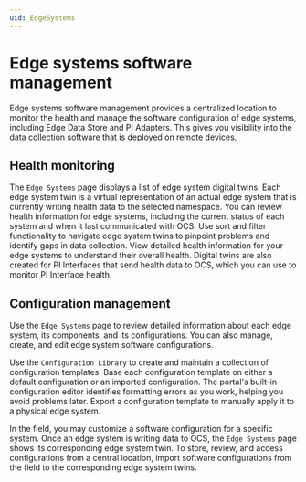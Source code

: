 ```yaml
---
uid: EdgeSystems
---
```


# Edge systems software management

Edge systems software management provides a centralized location to monitor the health and manage the software configuration of edge systems, including Edge Data Store and PI Adapters. This gives you visibility into the data collection software that is deployed on remote devices.

## Health monitoring

The `Edge Systems` page displays a list of edge system digital twins. Each edge system twin is a virtual representation of an actual edge system that is currently writing health data to the selected namespace. You can review health information for edge systems, including the current status of each system and when it last communicated with OCS. Use sort and filter functionality to navigate edge system twins to pinpoint problems and identify gaps in data collection. View detailed health information for your edge systems to understand their overall health. Digital twins are also created for PI Interfaces that send health data to OCS, which you can use to monitor PI Interface health. 

## Configuration management

Use the `Edge Systems` page to review detailed information about each edge system, its components, and its configurations. You can also manage, create, and edit edge system software configurations.

Use the `Configuration Library` to create and maintain a collection of configuration templates. Base each configuration template on either a default configuration or an imported configuration. The portal's built-in configuration editor identifies formatting errors as you work, helping you avoid problems later. Export a configuration template to manually apply it to a physical edge system.

In the field, you may customize a software configuration for a specific system. Once an edge system is writing data to OCS, the `Edge Systems` page shows its corresponding edge system twin. To store, review, and access configurations from a central location, import software configurations from the field to the corresponding edge system twins. 
